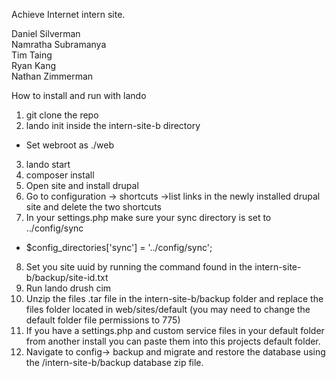 Achieve Internet intern site.

Daniel Silverman  
Namratha Subramanya  
Tim Taing  
Ryan Kang  
Nathan Zimmerman

How to install and run with lando
1. git clone the repo
2. lando init inside the intern-site-b directory
 - Set webroot as ./web
3. lando start
4. composer install
5. Open site and install drupal
6. Go to configuration -> shortcuts ->list links in the newly installed drupal site and delete the two shortcuts
7. In your settings.php make sure your sync directory is set to ../config/sync
 - $config_directories['sync'] = '../config/sync';
8. Set you site uuid by running the command found in the intern-site-b/backup/site-id.txt
7. Run lando drush cim
8. Unzip the files .tar file in the intern-site-b/backup folder and replace the files folder located in web/sites/default (you may need to change the default folder file permissions to 775)
10. If you have a settings.php and custom service files in your default folder from another install you can paste them into this projects default folder.
9. Navigate to config-> backup and migrate and restore the database using the /intern-site-b/backup database zip file.
